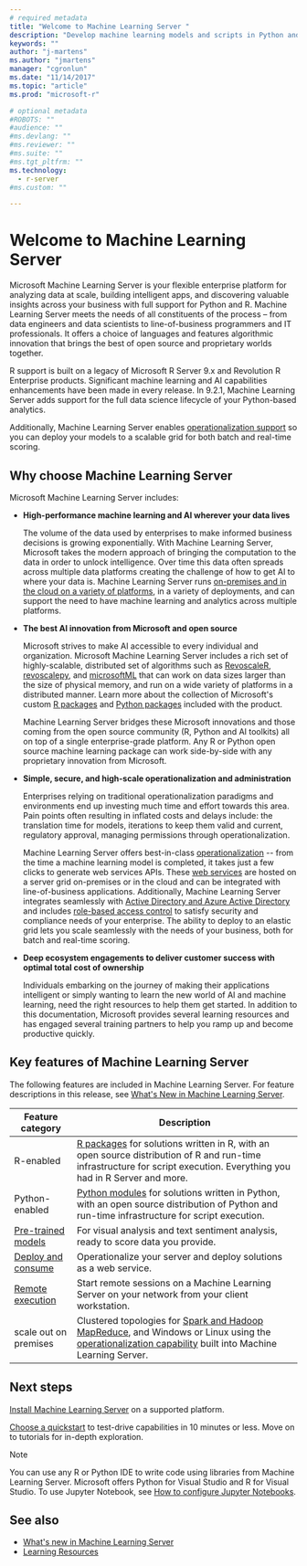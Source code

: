```yaml
---
# required metadata
title: "Welcome to Machine Learning Server "
description: "Develop machine learning models and scripts in Python and R for on-prem deployment behind the firewall. Microsoft R Server and Python packages and interpreters are included."
keywords: ""
author: "j-martens"
ms.author: "jmartens"
manager: "cgronlun"
ms.date: "11/14/2017"
ms.topic: "article"
ms.prod: "microsoft-r"

# optional metadata
#ROBOTS: ""
#audience: ""
#ms.devlang: ""
#ms.reviewer: ""
#ms.suite: ""
#ms.tgt_pltfrm: ""
ms.technology:
  - r-server
#ms.custom: ""

---
```


# Welcome to Machine Learning Server

Microsoft Machine Learning Server is your flexible enterprise platform for analyzing data at scale, building intelligent apps, and discovering valuable insights across your business with full support for Python and R. Machine Learning Server meets the needs of all constituents of the process – from data engineers and data scientists to line-of-business programmers and IT professionals. It offers a choice of languages and features algorithmic innovation that brings the best of open source and proprietary worlds together. 

R support is built on a legacy of Microsoft R Server 9.x and Revolution R Enterprise products. Significant machine learning and AI capabilities enhancements have been made in every release. In 9.2.1, Machine Learning Server adds support for the full data science lifecycle of your Python-based analytics. 

Additionally, Machine Learning Server enables [operationalization support](what-is-operationalization.md) so you can deploy your models to a scalable grid for both batch and real-time scoring.


## Why choose Machine Learning Server

Microsoft Machine Learning Server includes:

+ **High-performance machine learning and AI wherever your data lives**

  The volume of the data used by enterprises to make informed business decisions is growing exponentially. With Machine Learning Server, Microsoft takes the modern approach of bringing the computation to the data in order to unlock intelligence. Over time this data often spreads across multiple data platforms creating the challenge of how to get AI to where your data is. Machine Learning Server runs [on-premises and in the cloud on a variety of platforms](install/r-server-install-supported-platforms.md), in a variety of deployments, and can support the need to have machine learning and analytics across multiple platforms.

+ **The best AI innovation from Microsoft and open source**

  Microsoft strives to make AI accessible to every individual and organization. Microsoft Machine Learning Server includes a rich set of highly-scalable, distributed set of algorithms such as [RevoscaleR](r-reference/revoscaler/revoscaler.md), [revoscalepy](python-reference/revoscalepy/revoscalepy-package.md), and [microsoftML](python-reference/microsoftml/microsoftml-package.md) that can work on data sizes larger than the size of physical memory, and run on a wide variety of platforms in a distributed manner. Learn more about the collection of Microsoft's custom [R packages](r-reference/introducing-r-server-r-package-reference.md) and [Python packages](python-reference/introducing-python-package-reference.md) included with the product.
  
  Machine Learning Server bridges these Microsoft innovations and those coming from the open source community (R, Python and AI toolkits) all on top of a single enterprise-grade platform. Any R or Python open source machine learning package can work side-by-side with any proprietary innovation from Microsoft. 

+ **Simple, secure, and high-scale operationalization and administration**

  Enterprises relying on traditional operationalization paradigms and environments end up investing much time and effort towards this area. Pain points often resulting in inflated costs and delays include: the translation time for models, iterations to keep them valid and current, regulatory approval, managing permissions through operationalization.

  Machine Learning Server offers best-in-class [operationalization](what-is-operationalization.md) -- from the time a machine learning model is completed, it takes just a few clicks to generate web services APIs. These [web services](operationalize/concept-what-are-web-services.md) are hosted on a server grid on-premises or in the cloud and can be integrated with line-of-business applications. Additionally, Machine Learning Server integrates seamlessly with [Active Directory and Azure Active Directory](operationalize/configure-authentication.md) and includes [role-based access control](operationalize/configure-roles.md) to satisfy security and compliance needs of your enterprise. The ability to deploy to an elastic grid lets you scale seamlessly with the needs of your business, both for batch and real-time scoring.

+ **Deep ecosystem engagements to deliver customer success with optimal total cost of ownership**

  Individuals embarking on the journey of making their applications intelligent or simply wanting to learn the new world of AI and machine learning, need the right resources to help them get started. In addition to this documentation, Microsoft provides several learning resources and has engaged several training partners to help you ramp up and become productive quickly.


## Key features of Machine Learning Server

The following features are included in Machine Learning Server. For feature descriptions in this release, see [What's New in Machine Learning Server](whats-new-in-machine-learning-server.md).

| Feature category | Description |
|------------------|-------------|
| R-enabled | [R packages](r-reference/introducing-r-server-r-package-reference.md) for solutions written in R, with an open source distribution of R and run-time infrastructure for script execution. Everything you had in R Server and more. |
| Python-enabled | [Python modules](python-reference/introducing-python-package-reference.md) for solutions written in Python,  with an open source distribution of Python and run-time infrastructure for script execution.  
| [Pre-trained models](install/microsoftml-install-pretrained-models.md) | For visual analysis and text sentiment analysis, ready to score data you provide. |
| [Deploy and consume](what-is-operationalization.md) | Operationalize your server and deploy solutions as a web service. |
| [Remote execution](r/how-to-execute-code-remotely.md) | Start remote sessions on a Machine Learning Server on your network from your client workstation. |
| scale out on premises | Clustered topologies for [Spark and Hadoop MapReduce](install/machine-learning-server-hadoop-install.md), and Windows or Linux using the [operationalization capability](operationalize/configure-start-for-administrators.md) built into Machine Learning Server. |



## Next steps

[Install Machine Learning Server](install/machine-learning-server-install.md) on a supported platform. 

[Choose a quickstart](index.yml) to test-drive capabilities in 10 minutes or less. Move on to tutorials for in-depth exploration.

> [!Note]
> You can use any R or Python IDE to write code using libraries from Machine Learning Server. Microsoft offers Python for Visual Studio and R for Visual Studio. To use Jupyter Notebook, see [How to configure Jupyter Notebooks](python/how-to-revoscalepy-jupyter-nb-config.md).

## See also

+ [What's new in Machine Learning Server](whats-new-in-machine-learning-server.md)
+ [Learning Resources](resources-more.md)
